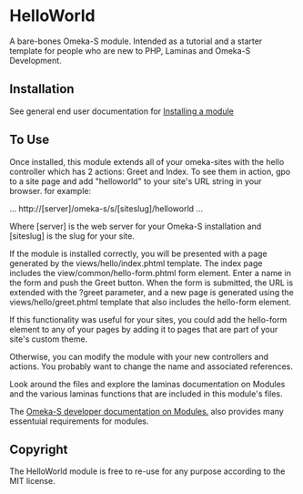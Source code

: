 # HelloWorld

A bare-bones Omeka-S module.  Intended as a tutorial and a starter template 
for people who are new to PHP, Laminas and Omeka-S Development.  


## Installation

See general end user documentation for [Installing a module](http://omeka.org/s/docs/user-manual/modules/#installing-modules)

## To Use

Once installed, this module extends all of your omeka-sites with the hello controller which has 2 actions: Greet and Index.  To see them in action, gpo to a site page and add "helloworld" to your site's URL string in your browser.  for example:

...
http://[server]/omeka-s/s/[siteslug]/helloworld
...

Where [server] is the web server for your Omeka-S installation and [siteslug] is the slug for your site.

If the module is installed correctly, you will be presented with a page generated by the views/hello/index.phtml template.  The index page includes the view/common/hello-form.phtml form element.  Enter a name in the form and push the Greet button.  When the form is  submitted, the URL is extended with the ?greet parameter, and a new page is generated using the views/hello/greet.phtml template that also includes the hello-form element.  

If this functionality was useful for your sites, you could add the hello-form element to any of your pages by adding it to pages that are part of your site's custom theme. 

Otherwise, you can modify the module with your new controllers and actions. You probably want to change the name and associated references.

Look around the files and explore the laminas documentation on Modules and the various laminas functions that are included in this module's files.  

The [Omeka-S developer documentation on Modules.](https://omeka.org/s/docs/developer/modules/) also provides many essentuial requirements for modules.


## Copyright

The HelloWorld module is free to re-use for any purpose according to the MIT license.   
